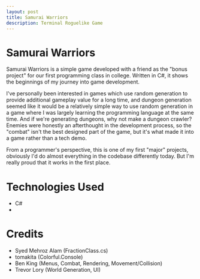 ```yaml
---
layout: post
title: Samurai Warriors
description: Terminal Roguelike Game
---
```


Samurai Warriors
================

Samurai Warriors is a simple game developed with a friend as the "bonus project" for our first programming class in college. Written in C#, it shows the beginnings of my journey into game development.

I've personally been interested in games which use random generation to provide additional gameplay value for a long time, and dungeon generation seemed like it would be a relatively simple way to use random generation in a game where I was largely learning the programming language at the same time. And if we're generating dungeons, why not make a dungeon crawler? Enemies were honestly an afterthought in the development process, so the "combat" isn't the best designed part of the game, but it's what made it into a game rather than a tech demo.

From a programmer's perspective, this is one of my first "major" projects, obviously I'd do almost everything in the codebase differently today. But I'm really proud that it works in the first place.

Technologies Used
=================

* C#
* 

Credits
=======

* Syed Mehroz Alam (FractionClass.cs)
* tomakita (Colorful.Console)
* Ben King (Menus, Combat, Rendering, Movement/Collision)
* Trevor Lory (World Generation, UI)
